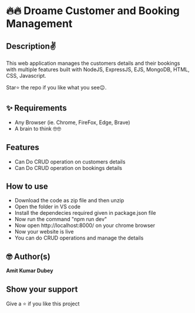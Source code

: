 # 🔥🔥 Droame Customer and Booking Management 



## Description✌️
This web application manages the customers details and their bookings with multiple features built with NodeJS, ExpressJS, EJS, MongoDB, HTML, CSS, Javascript.

Star⭐ the repo if you like what you see😉.

## ✨ Requirements

* Any Browser (ie. Chrome, FireFox, Edge, Brave)
* A brain to think 🤓🤓

## Features

* Can Do CRUD operation on customers details 
* Can Do CRUD operation on bookings details 
 


## How to use
* Download the code as zip file and then unzip 
* Open the folder in VS code
* Install the dependecies required given in package.json file
* Now run the command "npm run dev" 
* Now open http://localhost:8000/ on your chrome browser
* Now your website is live
* You can do CRUD operations and manage the details



## 🤓 Author(s)

**Amit Kumar Dubey**

## Show your support
Give a ⭐️ if you like this project 
